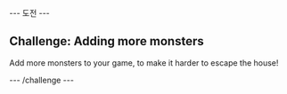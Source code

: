 \--- 도전 \---

## Challenge: Adding more monsters

Add more monsters to your game, to make it harder to escape the house!

\--- /challenge \---